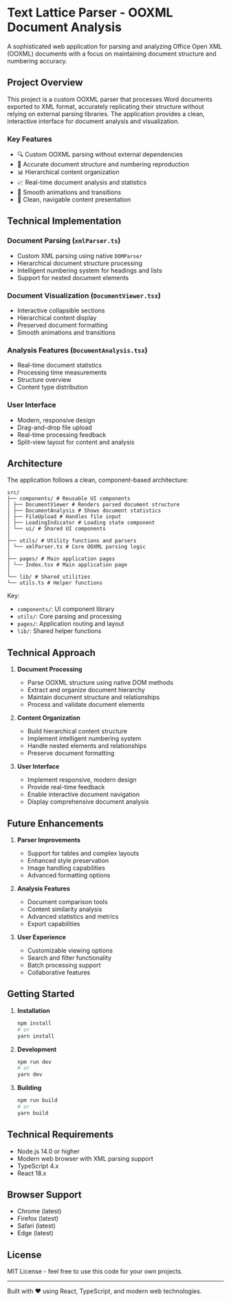 # Text Lattice Parser - OOXML Document Analysis

A sophisticated web application for parsing and analyzing Office Open XML (OOXML) documents with a focus on maintaining document structure and numbering accuracy.

## Project Overview

This project is a custom OOXML parser that processes Word documents exported to XML format, accurately replicating their structure without relying on external parsing libraries. The application provides a clean, interactive interface for document analysis and visualization.

### Key Features

- 🔍 Custom OOXML parsing without external dependencies
- 📝 Accurate document structure and numbering reproduction
- 📊 Hierarchical content organization
- 📈 Real-time document analysis and statistics
- 💫 Smooth animations and transitions
- 🎯 Clean, navigable content presentation

## Technical Implementation

### Document Parsing (`xmlParser.ts`)

- Custom XML parsing using native `DOMParser`
- Hierarchical document structure processing
- Intelligent numbering system for headings and lists
- Support for nested document elements

### Document Visualization (`DocumentViewer.tsx`)

- Interactive collapsible sections
- Hierarchical content display
- Preserved document formatting
- Smooth animations and transitions

### Analysis Features (`DocumentAnalysis.tsx`)

- Real-time document statistics
- Processing time measurements
- Structure overview
- Content type distribution

### User Interface

- Modern, responsive design
- Drag-and-drop file upload
- Real-time processing feedback
- Split-view layout for content and analysis

## Architecture

The application follows a clean, component-based architecture:

```text
src/
├── components/ # Reusable UI components
│ ├── DocumentViewer # Renders parsed document structure
│ ├── DocumentAnalysis # Shows document statistics
│ ├── FileUpload # Handles file input
│ ├── LoadingIndicator # Loading state component
│ └── ui/ # Shared UI components
│
├── utils/ # Utility functions and parsers
│ └── xmlParser.ts # Core OOXML parsing logic
│
├── pages/ # Main application pages
│ └── Index.tsx # Main application page
│
└── lib/ # Shared utilities
└── utils.ts # Helper functions
```

Key:

- `components/`: UI component library
- `utils/`: Core parsing and processing
- `pages/`: Application routing and layout
- `lib/`: Shared helper functions

## Technical Approach

1. **Document Processing**

   - Parse OOXML structure using native DOM methods
   - Extract and organize document hierarchy
   - Maintain document structure and relationships
   - Process and validate document elements

2. **Content Organization**

   - Build hierarchical content structure
   - Implement intelligent numbering system
   - Handle nested elements and relationships
   - Preserve document formatting

3. **User Interface**
   - Implement responsive, modern design
   - Provide real-time feedback
   - Enable interactive document navigation
   - Display comprehensive document analysis

## Future Enhancements

1. **Parser Improvements**

   - Support for tables and complex layouts
   - Enhanced style preservation
   - Image handling capabilities
   - Advanced formatting options

2. **Analysis Features**

   - Document comparison tools
   - Content similarity analysis
   - Advanced statistics and metrics
   - Export capabilities

3. **User Experience**
   - Customizable viewing options
   - Search and filter functionality
   - Batch processing support
   - Collaborative features

## Getting Started

1. **Installation**

   ```bash
   npm install
   # or
   yarn install
   ```

2. **Development**

   ```bash
   npm run dev
   # or
   yarn dev
   ```

3. **Building**
   ```bash
   npm run build
   # or
   yarn build
   ```

## Technical Requirements

- Node.js 14.0 or higher
- Modern web browser with XML parsing support
- TypeScript 4.x
- React 18.x

## Browser Support

- Chrome (latest)
- Firefox (latest)
- Safari (latest)
- Edge (latest)

## License

MIT License - feel free to use this code for your own projects.

---

Built with ❤️ using React, TypeScript, and modern web technologies.
